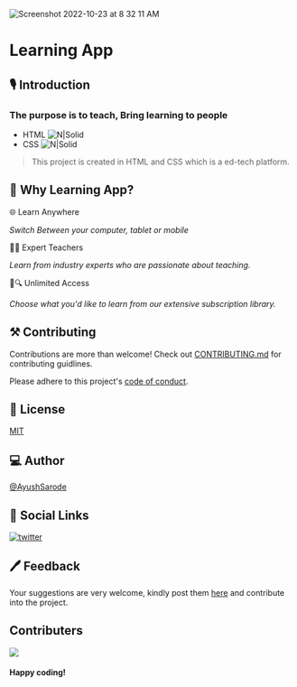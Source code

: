 ![Screenshot 2022-10-23 at 8 32 11 AM](https://user-images.githubusercontent.com/70846580/197371342-8f393ca6-f2ce-41fe-8e44-8cd85ef8161b.png)



<!-- 
![GitHub forks](https://img.shields.io/github/forks/AyushSarode/LearningApp.svg?style=social&label=Fork&maxAge=2592000)
![GitHub stars](https://img.shields.io/github/stars/AyushSarode/LearningApp.svg?style=social&label=Star&maxAge=2592000)
![GitHub watchers](https://img.shields.io/github/watchers/AyushSarode/LearningApp.svg?style=social&label=Watch&maxAge=2592000) -->
# Learning App

## 🎙 Introduction
### The purpose is to teach, Bring learning to people
- HTML    ![N|Solid](https://img.icons8.com/ios-glyphs/15/000000/html-5.png)
- CSS     ![N|Solid](https://img.icons8.com/ios-glyphs/15/000000/css3.png)
> This project is created in HTML and CSS which is a ed-tech platform. 

## 💭 Why Learning App?

🌐 Learn Anywhere 

*Switch Between your computer, tablet or mobile*

👨‍💻 Expert Teachers

*Learn from industry experts who are passionate about teaching.*

📄🔍 Unlimited Access

*Choose what you'd like to learn from our extensive subscription library.*



## ⚒ Contributing

Contributions are more than welcome!
Check out [CONTRIBUTING.md](https://github.com/AyushSarode/LearningApp/blob/main/CONTRIBUTING.md) for contributing guidlines.

Please adhere to this project's [code of conduct](CODE_OF_CONDUCT.md).

## 📄 License

[MIT](https://github.com/AyushSarode/LearningApp/blob/main/LICENSE)

## 💻 Author
[@AyushSarode](https://github.com/AyushSarode)

## 🔗 Social Links

[![twitter](https://img.shields.io/badge/twitter-1DA1F2?style=for-the-badge&logo=twitter&logoColor=white)](https://mobile.twitter.com/AyushSarode07)


## 🖊 Feedback
Your suggestions are very welcome, kindly post them [here](https://github.com/AyushSarode/LearningApp/issues) and contribute into the project.

## Contributers
<a href="https://github.com/AyushSarode/LearningApp/graphs/contributors">
  <img src="https://contrib.rocks/image?repo=AyushSarode/LearningApp" />
</a>

#### Happy coding!



